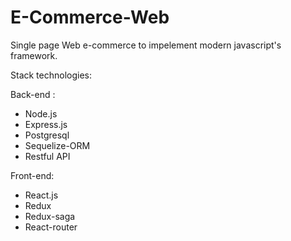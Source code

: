 # E-Commerce-Web
Single page Web e-commerce to impelement modern javascript's framework.

Stack technologies:

Back-end :
- Node.js
- Express.js
- Postgresql
- Sequelize-ORM
- Restful API

Front-end:
- React.js
- Redux
- Redux-saga
- React-router
 
